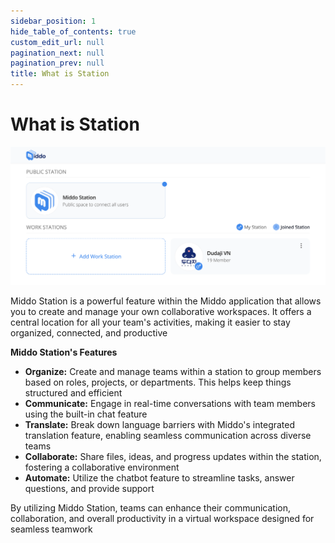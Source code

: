 ```yaml
---
sidebar_position: 1
hide_table_of_contents: true
custom_edit_url: null
pagination_next: null
pagination_prev: null
title: What is Station
---
```


# What is Station

![What is Station](./img/what-is-station.png)

Middo Station is a powerful feature within the Middo application that allows you to create and manage your own collaborative workspaces. It offers a central location for all your team's activities, making it easier to stay organized, connected, and productive  

**Middo Station's Features**

* **Organize:** Create and manage teams within a station to group members based on roles, projects, or departments. This helps keep things structured and efficient  
* **Communicate:** Engage in real-time conversations with team members using the built-in chat feature  
* **Translate:** Break down language barriers with Middo's integrated translation feature, enabling seamless communication across diverse teams  
* **Collaborate:** Share files, ideas, and progress updates within the station, fostering a collaborative environment  
* **Automate:** Utilize the chatbot feature to streamline tasks, answer questions, and provide support  

By utilizing Middo Station, teams can enhance their communication, collaboration, and overall productivity in a virtual workspace designed for seamless teamwork